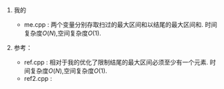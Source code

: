 1. 我的
    - me.cpp : 两个变量分别存取扫过的最大区间和以结尾的最大区间和. 时间复杂度$O(N)$,空间复杂度$O(1)$.
    
2. 参考：
    - ref.cpp : 相对于我的优化了限制结尾的最大区间必须至少有一个元素. 时间复杂度$O(N)$,空间复杂度$O(1)$.
    - ref2.cpp : 